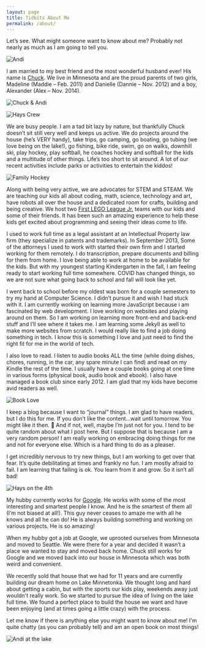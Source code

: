 ```yaml
---
layout: page
title: Tidbits About Me
permalink: /about/
---
```

Let’s see. What might someone want to know about me? Probably not nearly as much as I am going to tell you.

![Andi](/images/Selfie.JPG)

I am married to my best friend and the most wonderful husband ever! His name is [Chuck](http://madebychuck.com). We live in Minnesota and are the proud parents of two girls, Madeline (Maddie – Feb. 2011) and Danielle (Dannie – Nov. 2012) and a boy, Alexander (Alex – Nov. 2014).

![Chuck & Andi](/images/CandA.jpg)

![Hays Crew](/images/HaysCrew.jpg)

We are busy people. I am a tad bit lazy by nature, but thankfully Chuck doesn’t sit still very well and keeps us active. We do projects around the house (he’s VERY handy), take trips, go camping, go boating, go tubing (we love being on the lake!), go fishing, bike ride, swim, go on walks, downhill ski, play hockey, play softball, he coaches hockey and softball for the kids and a multitude of other things. Life’s too short to sit around. A lot of our recent activities include parks or activities to entertain the kiddos!

![Family Hockey](/images/FamilyHockey.JPG)

Along with being very active, we are advocates for STEM and STEAM. We are teaching our kids all about coding, math, science, technology and art, have robots all over the house and a dedicated room for crafts, building and being creative. We host two [First LEGO League Jr.](https://www.firstinspires.org/robotics/fll) teams with our kids and some of their friends. It has been such an amazing experience to help these kids get excited about programming and seeing their ideas come to life.

I used to work full time as a legal assistant at an Intellectual Property law firm (they specialize in patents and trademarks). In September 2013, Some of the attorneys I used to work with started their own firm and I started working for them remotely. I do transcription, prepare documents and billing for them from home. I love being able to work at home to be available for the kids. But with my youngest starting Kindergarten in the fall, I am feeling ready to start working full time somewhere. COVID has changed things, so we are not sure what going back to school and fall will look like yet. 

I went back to school before my oldest was born for a couple semesters to try my hand at Computer Science. I didn’t pursue it and wish I had stuck with it. I am currently working on learning more JavaScript because i am fascinated by web development.  I love working on websites and playing around on them. So I am working on learning more front-end and back-end stuff and I’ll see where it takes me. I am learning some Jekyll as well to make more websites from scratch. I would really like to find a job doing something in tech. I know this is something I love and just need to find the right fit for me in the world of tech.

I also love to read. I listen to audio books ALL the time (while doing dishes, chores, running, in the car, any spare minute I can find) and read on my Kindle the rest of the time. I usually have a couple books going at one time in various forms (physical book, audio book and ebook). I also have managed a book club since early 2012. I am glad that my kids have become avid readers as well.

![Book Love](/images/booklove.jpg)

I keep a blog because I want to “journal” things. I am glad to have readers, but I do this for me. If you don’t like the content...wait until tomorrow. You might like it then. 🙂 And if not, well, maybe I’m just not for you. I tend to be quite random about what I post here. But I suppose that is because I am a very random person! I am really working on embracing doing things for me and not for everyone else. Which is a hard thing to do as a pleaser.

I get incredibly nervous to try new things, but I am working to get over that fear. It’s quite debilitating at times and frankly no fun. I am mostly afraid to fail. I am learning that failing is ok. You learn from it and grow. So it isn’t all bad!

![Hays on the 4th](/images/Hays4th.JPG)

My hubby currently works for [Google](http://google.com). He works with some of the most interesting and smartest people I know. And he is the smartest of them all (I’m not biased at all!). This guy never ceases to amaze me with all he knows and all he can do! He is always building something and working on various projects. He is so amazing! 

When my hubby got a job at Google, we uprooted ourselves from Minnesota and moved to Seattle.  We were there for a year and decided it wasn’t a place we wanted to stay and moved back home. Chuck still works for Google and we moved back into our house in Minnesota which was both weird and convenient. 

We recently sold that house that we had for 11 years and are currently building our dream home on Lake Minnetonka. We thought long and hard about getting a cabin, but with the sports our kids play, weekends away just wouldn't really work. So we started to pursue the idea of living on the lake full time. We found a perfect place to build the house we want and have been enjoying (and at times going a little crazy) with the process. 

Let me know if there is anything else you might want to know about me! I'm quite chatty (as you can probably tell) and am an open book on most things!

![Andi at the lake](/images/AndiLake.jpg)